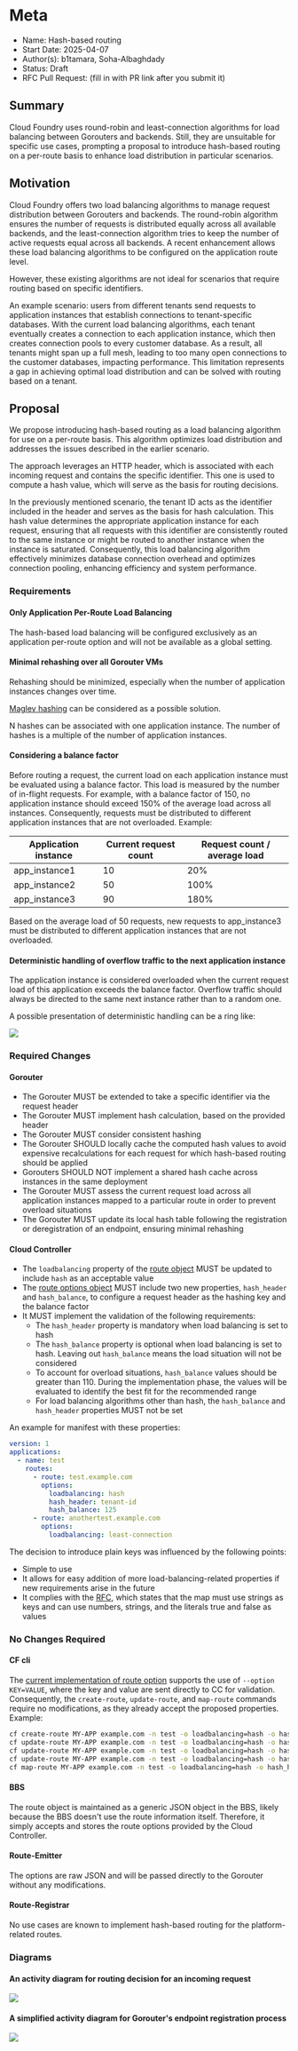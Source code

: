 # Meta

[meta]: #meta

- Name: Hash-based routing
- Start Date: 2025-04-07
- Author(s): b1tamara, Soha-Albaghdady
- Status: Draft <!-- Acceptable values: Draft, Approved, On Hold, Superseded -->
- RFC Pull Request: (fill in with PR link after you submit it)

## Summary

Cloud Foundry uses round-robin and least-connection algorithms for load balancing between Gorouters and backends. Still,
they are unsuitable for specific use cases, prompting a proposal to introduce hash-based routing on a per-route basis to
enhance load distribution in particular scenarios.

## Motivation

Cloud Foundry offers two load balancing algorithms to manage request distribution between Gorouters and backends. The
round-robin algorithm ensures the number of requests is distributed equally across all available backends, and the
least-connection algorithm tries to keep the number of active requests equal across all backends. A recent enhancement
allows these load balancing algorithms to be configured on the application route level.

However, these existing algorithms are not ideal for scenarios that require routing based on specific identifiers.

An example scenario: users from different tenants send requests to application instances that establish connections to
tenant-specific databases. With the current load balancing algorithms, each tenant eventually creates a connection to
each application instance, which then creates connection pools to every customer database. As a result, all tenants
might span up a full mesh, leading to too many open connections to the customer databases, impacting performance. This
limitation represents a gap in achieving optimal load distribution and can be solved with routing based on a tenant.

## Proposal

We propose introducing hash-based routing as a load balancing algorithm for use on a per-route basis. This algorithm
optimizes load distribution and addresses the issues described in the earlier scenario.

The approach leverages an HTTP header, which is associated with each incoming request and contains the specific
identifier. This one is used to compute a hash value, which will serve as the basis for routing decisions.

In the previously mentioned scenario, the tenant ID acts as the identifier included in the header and serves as the
basis for hash calculation. This hash value determines the appropriate application instance for each request, ensuring
that all requests with this identifier are consistently routed to the same instance or might be routed to another
instance when the instance is saturated. Consequently, this load balancing algorithm effectively minimizes database
connection overhead and optimizes connection pooling, enhancing efficiency and system performance.

### Requirements

#### Only Application Per-Route Load Balancing

The hash-based load balancing will be configured exclusively as an application per-route option and will not be
available as a global setting.

#### Minimal rehashing over all Gorouter VMs

Rehashing should be minimized, especially when the number of application instances changes over time.

[Maglev hashing](https://storage.googleapis.com/gweb-research2023-media/pubtools/2904.pdf) can be considered as a
possible solution.

N hashes can be associated with one application instance. The number of hashes is a multiple of the number of
application instances.

#### Considering a balance factor

Before routing a request, the current load on each application instance must be evaluated using a balance factor. This
load is measured by the number of in-flight requests. For example, with a balance factor of 150, no application instance
should exceed 150% of the average load across all instances. Consequently, requests must be distributed to different
application instances that are not overloaded.
Example:

| Application instance | Current request count | Request count / average load |
|----------------------|-----------------------|------------------------------|
| app_instance1        | 10                    | 20%                          |
| app_instance2        | 50                    | 100%                         |
| app_instance3        | 90                    | 180%                         |

Based on the average load of 50 requests, new requests to app_instance3 must be distributed to different application
instances that are not overloaded.

#### Deterministic handling of overflow traffic to the next application instance

The application instance is considered overloaded when the current request load of this application exceeds the balance
factor. Overflow traffic should always be directed to the same next instance rather than to a random one.

A possible presentation of deterministic handling can be a ring like:

![](rfc-draft-hash-based-routing/HashRing.drawio.png)

### Required Changes

#### Gorouter

- The Gorouter MUST be extended to take a specific identifier via the request header
- The Gorouter MUST implement hash calculation, based on the provided header
- The Gorouter MUST consider consistent hashing
- The Gorouter SHOULD locally cache the computed hash values to avoid expensive recalculations for each request for
  which hash-based routing should be applied
- Gorouters SHOULD NOT implement a shared hash cache across instances in the same deployment
- The Gorouter MUST assess the current request load across all application instances mapped to a particular route in
  order to prevent overload situations
- The Gorouter MUST update its local hash table following the registration or deregistration of an endpoint, ensuring
  minimal rehashing

#### Cloud Controller

- The `loadbalancing` property of
  the [route object](https://v3-apidocs.cloudfoundry.org/version/3.190.0/index.html#the-route-options-object) MUST be
  updated to include `hash` as an acceptable value
- The [route options object](https://v3-apidocs.cloudfoundry.org/version/3.190.0/index.html#the-route-options-object)
  MUST include two new properties, `hash_header` and `hash_balance`, to configure a request header as the hashing key
  and the balance factor
- It MUST implement the validation of the following requirements:
    - The `hash_header` property is mandatory when load balancing is set to hash
    - The `hash_balance` property is optional when load balancing is set to hash. Leaving out `hash_balance` means the
      load situation will not be considered
    - To account for overload situations, `hash_balance` values should be greater than 110. During the implementation
      phase, the values will be evaluated to identify the best fit for the recommended range
    - For load balancing algorithms other than hash, the `hash_balance` and `hash_header` properties MUST not be set

An example for manifest with these properties:

```yaml
version: 1
applications:
  - name: test
    routes:
      - route: test.example.com
        options:
          loadbalancing: hash
          hash_header: tenant-id
          hash_balance: 125
      - route: anothertest.example.com
        options:
          loadbalancing: least-connection
```

The decision to introduce plain keys was influenced by the following points:

- Simple to use
- It allows for easy addition of more load-balancing-related properties if new requirements arise in the future
- It complies with
  the [RFC](https://github.com/cloudfoundry/community/blob/main/toc/rfc/rfc-0027-generic-per-route-features.md#proposal),
  which states that the map must use strings as keys and can use numbers, strings, and the literals true and false as
  values

### No Changes Required

#### CF cli

The [current implementation of route option](https://github.com/cloudfoundry/cli/blob/main/resources/options_resource.go)
supports the use of `--option KEY=VALUE`, where the key and value are sent directly to CC for validation. Consequently,
the `create-route`, `update-route`, and `map-route` commands require no modifications, as they already accept the
proposed properties.
Example:

```bash
cf create-route MY-APP example.com -n test -o loadbalancing=hash -o hash_header=tenant-id -o hash_balance=125
cf update-route MY-APP example.com -n test -o loadbalancing=hash -o hash_header=tenant-id -o hash_balance=125
cf update-route MY-APP example.com -n test -o loadbalancing=hash -o hash_header=tenant-id
cf update-route MY-APP example.com -n test -o loadbalancing=hash -o hash_balance=125
cf map-route MY-APP example.com -n test -o loadbalancing=hash -o hash_header=tenant-id -o hash_balance=125
```

#### BBS

The route object is maintained as a generic JSON object in the BBS, likely because the BBS doesn't use the route
information itself. Therefore, it simply accepts and stores the route options provided by the Cloud Controller.

#### Route-Emitter

The options are raw JSON and will be passed directly to the Gorouter without any modifications.

#### Route-Registrar

No use cases are known to implement hash-based routing for the platform-related routes.

### Diagrams

#### An activity diagram for routing decision for an incoming request

![](rfc-draft-hash-based-routing/ActivityDiagram.drawio.png)

#### A simplified activity diagram for Gorouter's endpoint registration process

![](rfc-draft-hash-based-routing/EndpointRegistration.drawio.png)
